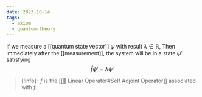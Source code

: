 ```yaml
---
date: 2023-10-14
tags:
  - axiom
  - quantum-theory
---
```

If we measure a [[quantum state vector]] $\psi$ with result $\lambda \in \mathbb{R}$, Then immediately after the [[measurement]], the system will be in a state $\psi'$ satisfying $$\hat{f} \psi ' = \lambda \psi'$$
>[!info]-
> $\hat{f}$ is the [[📘 Linear Operator#Self Adjoint Operator]] associated with $f$. 
 